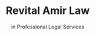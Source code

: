 ---
title: "Revital Amir Law"
subtitle: "in Professional Legal Services"
description: "Revital Amir represents creators, users, and individuals in intellectual property protection, legal guidance, and estate planning. Our cases involve creators protection, users protection, power of attorney, and comprehensive legal solutions tailored to your unique needs."
--- 